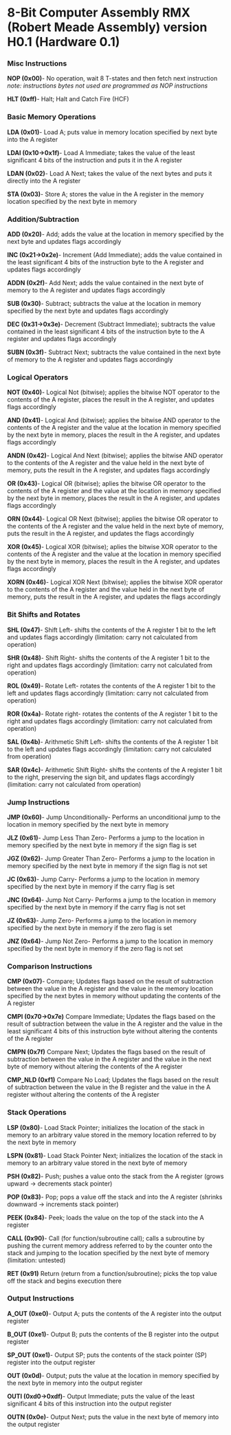 # 8-Bit Computer Assembly RMX (Robert Meade Assembly) version H0.1 (Hardware 0.1)

### Misc Instructions

**NOP (0x00)**- No operation, wait 8 T-states and then fetch next instruction
*note: instructions bytes not used are programmed as NOP instructions*

**HLT (0xff)**- Halt; Halt and Catch Fire (HCF)

### Basic Memory Operations

**LDA (0x01)**- Load A; puts value in memory location specified by next byte into the A register

**LDAI (0x10->0x1f)**- Load A  Immediate; takes the value of the least significant 4 bits of the instruction and puts it in the A register

**LDAN (0x02)**- Load A Next; takes the value of the next bytes and puts it directly into the A register

**STA (0x03)**- Store A; stores the value in the A register in the memory location specified by the next byte in memory

### Addition/Subtraction

**ADD (0x20)**- Add; adds the value at the location in memory specified by the next byte and updates flags accordingly

**INC (0x21->0x2e)**- Increment (Add Immediate); adds the value contained in the least significant 4 bits of the instruction byte to the A register and updates flags accordingly

**ADDN (0x2f)**- Add Next; adds the value contained in the next byte of memory to the A register and updates flags accordingly

**SUB (0x30)**- Subtract; subtracts the value at the location in memory specified by the next byte and updates flags accordingly

**DEC (0x31->0x3e)**- Decrement (Subtract Immediate); subtracts the value contained in the least significant 4 bits of the instruction byte to the A register and updates flags accordingly

**SUBN (0x3f)**- Subtract Next; subtracts the value contained in the next byte of memory to the A register and updates flags accordingly

### Logical Operators

**NOT (0x40)**- Logical Not (bitwise); applies the bitwise NOT operator to the contents of the A register, places the result in the A register, and updates flags accordingly

**AND (0x41)**- Logical And (bitwise); applies the bitwise AND operator to the contents of the A register and the value at the location in memory specified by the next byte in memory, places the result in the A register, and updates flags accordingly 

**ANDN (0x42)**- Logical And Next (bitwise); applies the bitwise AND operator to the contents of the A register and the value held in the next byte of memory, puts the result in the A register, and updates flags accordingly

**OR (0x43)**- Logical OR (bitwise); aplies the bitwise OR operator to the contents of the A register and the value at the location in memory specified by the next byte in memory, places the result in the A register, and updates flags accordingly

**ORN (0x44)**- Logical OR Next (bitwise); applies the bitwise OR operator to the contents of the A register and the value held in the next byte of memory, puts the result in the A register, and updates the flags accordingly

**XOR (0x45)**- Logical XOR (bitwise); aplies the bitwise XOR operator to the contents of the A register and the value at the location in memory specified by the next byte in memory, places the result in the A register, and updates flags accordingly

**XORN (0x46)**-  Logical XOR Next (bitwise); applies the bitwise XOR operator to the contents of the A register and the value held in the next byte of memory, puts the result in the A register, and updates the flags accordingly

### Bit Shifts and Rotates

**SHL (0x47)**- Shift Left- shifts the contents of the A register 1 bit to the left and updates flags accordingly (limitation: carry not calculated from operation)

**SHR (0x48)**- Shift Right- shifts the contents of the A register 1 bit to the right and updates flags accordingly (limitation: carry not calculated from operation)

**ROL (0x49)**- Rotate Left- rotates the contents of the A register 1 bit to the left and updates flags accordingly (limitation: carry not calculated from operation)

**ROR (0x4a)**- Rotate right- rotates the contents of the A register 1 bit to the right and updates flags accordingly (limitation: carry not calculated from operation)

**SAL (0x4b)**- Arithmetic Shift Left- shifts the contents of the A register 1 bit to the left and updates flags accordingly (limitation: carry not calculated from operation)

**SAR (0x4c)**- Arithmetic Shift Right- shifts the contents of the A register 1 bit to the right, preserving the sign bit, and updates flags accordingly (limitation: carry not calculated from operation)

### Jump Instructions

**JMP (0x60)**- Jump Unconditionally- Performs an unconditional jump to the location in memory specified by the next byte in memory

**JLZ (0x61)**- Jump Less Than Zero- Performs a jump to the location in memory specified by the next byte in memory if the sign flag is set

**JGZ (0x62)**- Jump Greater Than Zero- Performs a jump to the location in memory specified by the next byte in memory if the sign flag is not set

**JC (0x63)**- Jump Carry- Performs a jump to the location in memory specified by the next byte in memory if the carry flag is set

**JNC (0x64)**- Jump Not Carry- Performs a jump to the location in memory specified by the next byte in memory if the carry flag is not set

**JZ (0x63)**- Jump Zero- Performs a jump to the location in memory specified by the next byte in memory if the zero flag is set

**JNZ (0x64)**- Jump Not Zero- Performs a jump to the location in memory specified by the next byte in memory if the zero flag is not set

### Comparison Instructions

**CMP (0x07)**- Compare; Updates flags based on the result of subtraction between the value in the A register and the value in the memory location specified by the next bytes in memory without updating the contents of the A register

**CMPI (0x70->0x7e)** Compare Immediate; Updates the flags based on the result of subtraction between the value in the A register and the value in the least significant 4 bits of this instruction byte without altering the contents of the A register

**CMPN (0x7f)** Compare Next; Updates the flags based on the result of subtraction between the value in the A register and the value in the next byte of memory without altering the contents of the A register

**CMP_NLD (0xf1)** Compare No Load; Updates the flags based on the result of subtraction between the value in the B register and the value in the A register without altering the contents of the A register

### Stack Operations

**LSP (0x80)**- Load Stack Pointer; initializes the location of the stack in memory to an arbitrary value stored in the memory location referred to by the next byte in memory

**LSPN (0x81)**- Load Stack Pointer Next; initializes the location of the stack in memory to an arbitrary value stored in the next byte of memory

**PSH (0x82)**- Push; pushes a value onto the stack from the A register (grows upward -> decrements stack pointer)

**POP (0x83)**- Pop; pops a value off the stack and into the A register (shrinks downward -> increments stack pointer)

**PEEK (0x84)**- Peek; loads the value on the top of the stack into the A register

**CALL (0x90)**- Call (for function/subroutine call); calls a subroutine by pushing the current memory address referred to by the counter onto the stack and jumping to the location specified by the next byte of memory (limitation: untested)

**RET (0x91)** Return (return from a function/subroutine); picks the top value off the stack and begins execution there

### Output Instructions

**A_OUT (0xe0)**- Output A; puts the contents of the A register into the output register

**B_OUT (0xe1)**- Output B; puts the contents of the B register into the output register

**SP_OUT (0xe1)**- Output SP; puts the contents of the stack pointer (SP) register into the output register

**OUT (0x0d)**- Output; puts the value at the location in memory specified by the next byte in memory into the output register

**OUTI (0xd0->0xdf)**- Output Immediate; puts the value of the least significant 4 bits of this instruction into the output register

**OUTN (0x0e)**- Output Next; puts the value in the next byte of memory into the output register
